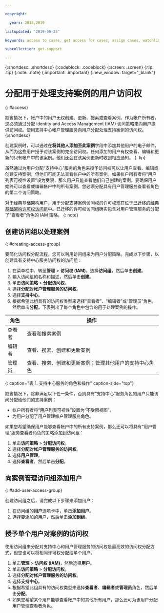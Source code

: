 ```yaml
---

copyright:

  years: 2018,2019

lastupdated: "2019-06-25"

keywords: access to cases, get access for cases, assign cases, watchlist

subcollection: get-support

---
```



{:shortdesc: .shortdesc}
{:codeblock: .codeblock}
{:screen: .screen}
{:tip: .tip}
{:note: .note}
{:important: .important}
{:new_window: target="_blank"}

# 分配用于处理支持案例的用户访问权
{: #access}

缺省情况下，帐户中的用户无权创建、更新、搜索或查看案例。作为帐户所有者，您必须通过分配 Identity and Access Management (IAM) 访问策略来向用户提供访问权。使用支持中心帐户管理服务向用户分配处理支持案例的访问权。
{:shortdesc}

创建案例时，可以通过在**将其他人添加至此案例**字段中添加其他用户的电子邮件，从而为这些用户授予对该案例的完全访问权。任何添加的用户有权查看、编辑和更新的只有帐户中的该案例。他们还会在该案例更新时收到相应通知。
{: tip}

虽然通过为用户分配“支持中心”服务的角色来授予访问权可以让用户查看、编辑或创建支持案例，但他们可能无法查看帐户中的所有案例。如果帐户所有者将“用户列表可视性设置”设为受限，那么用户只能查看他们自己创建的案例。要确保用户始终可以查看或编辑帐户中的所有案例，您必须分配具有用户管理服务查看者角色的第二个访问策略。 

对于经典基础架构用户，用于分配支持案例访问权的许可权现在位于[已迁移的经典基础架构许可权访问组](/docs/iam?topic=iam-infrapermission#predefined)中。已迁移的许可权访问组确实包含对用户管理服务的分配了“查看者”角色的 IAM 策略。
{: note}

## 创建访问组以处理案例
{: #creating-access-group}

要简化访问权分配流程，您可以利用访问组来为用户分配策略。完成以下步骤，以创建具有支持中心服务访问权的访问组：

1. 在菜单栏中，转至**管理** &gt; **访问权 (IAM)**，选择**访问组**，然后单击**创建**。 
2. 输入访问组的名称和描述，然后单击**创建**。 
3. 单击**访问策略** > **分配访问权**。
4. 选择**分配对帐户管理服务的访问权**。
5. 选择**支持中心**。
6. 根据希望此组具有的访问权类型来选择“查看者”、“编辑者”或“管理员”角色，然后单击**分配**。下表列出了每个角色中包含的用于处理案例的操作。

|角色|操作| 
|--------|---------------|
|查看者|查看和搜索案例|
|编辑者|查看、搜索、创建和更新案例|
|管理员|查看、搜索、创建和更新案例；管理其他用户的支持中心角色|
{: caption="表 1. 支持中心服务的角色和操作" caption-side="top"}

缺省情况下，除非满足以下任一条件，否则具有“支持中心”服务角色的用户只能访问分配给他们的支持案例：

* 帐户所有者将“用户列表可视性”设置为“不受限视图”。
* 为用户分配了用户管理帐户管理服务角色。


如果您希望确保用户能够查看帐户中的所有支持案例，那么还可以将具有“用户管理”服务查看者角色的策略添加到访问组：

1. 单击**访问策略** > **分配访问权**。
2. 选择**分配对帐户管理服务的访问权**。
3. 选择**用户管理**。
4. 选择**查看者**，然后单击**分配**。


## 向案例管理访问组添加用户
{: #add-user-access-group} 

创建访问组之后，请完成以下步骤来添加用户：

1. 在访问组的**用户**选项卡中，单击**添加用户**。
2. 选择要添加的用户，然后单击**添加到组**。

## 授予单个用户对案例的访问权 

使用访问组来分配对支持中心和用户管理服务的访问权是最高效的访问权分配方式，但您也可以将相同许可权分配给单个用户。 

1. 单击**管理** &gt; **访问权 (IAM)**，然后选择**用户**。 
2. 单击**访问策略** > **分配访问权**。
3. 选择**分配对帐户管理服务的访问权**。
4. 选择**支持中心**。
5. 根据希望此组具有的访问权类型来选择**查看者**、**编辑者**或**管理员**角色，然后单击**分配**。
6. 如果您希望某个用户能够查看帐户中的其他所有用户，那么还可为该用户分配用户管理查看者角色。 
